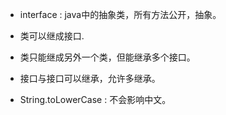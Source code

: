 - interface : java中的抽象类，所有方法公开，抽象。

 - 类可以继成接口.

 - 类只能继成另外一个类，但能继承多个接口。

 - 接口与接口可以继承，允许多继承。

- String.toLowerCase :  不会影响中文。
